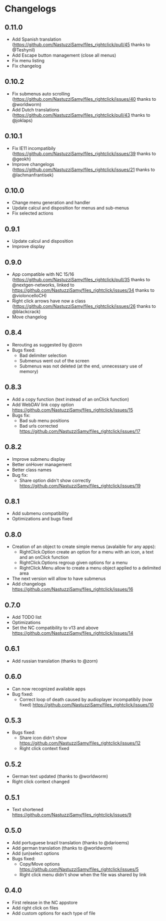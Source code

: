 # Changelogs
## 0.11.0
- Add Spanish translation (https://github.com/NastuzziSamy/files_rightclick/pull/45 thanks to @Teshynil)
- Add Escape button management (close all menus)
- Fix menu listing
- Fix changelog

## 0.10.2
- Fix submenus auto scrolling (https://github.com/NastuzziSamy/files_rightclick/issues/40 thanks to @worldworm)
- Add Dutch translations (https://github.com/NastuzziSamy/files_rightclick/pull/43 thanks to @joklaps)

## 0.10.1
- Fix IE11 incompatibily (https://github.com/NastuzziSamy/files_rightclick/issues/39 thanks to @geokh)
- Improve changelogs (https://github.com/NastuzziSamy/files_rightclick/issues/21 thanks to @lachmanfrantisek)

## 0.10.0
- Change menu generation and handler
- Update calcul and disposition for menus and sub-menus
- Fix selected actions

## 0.9.1
- Update calcul and disposition
- Improve display

## 0.9.0
- App compatible with NC 15/16 (https://github.com/NastuzziSamy/files_rightclick/pull/35 thanks to @nextgen-networks, linked to https://github.com/NastuzziSamy/files_rightclick/issues/34 thanks to @violoncelloCH)
- Right click arrows have now a class (https://github.com/NastuzziSamy/files_rightclick/issues/26 thanks to @blackcrack)
- Move changelog

## 0.8.4
- Rerouting as suggested by @zorn
- Bugs fixed:
    - Bad delimiter selection
    - Submenus went out of the screen
    - Submenus was not deleted (at the end, unnecessary use of memory)

## 0.8.3
- Add a copy function (text instead of an onClick function)
- Add WebDAV link copy option https://github.com/NastuzziSamy/files_rightclick/issues/15
- Bugs fix:
    - Bad sub menu positions
    - Bad urls corrected https://github.com/NastuzziSamy/files_rightclick/issues/17

## 0.8.2
- Improve submenu display
- Better onHover management
- Better class names
- Bug fix:
    - Share option didn't show correctly https://github.com/NastuzziSamy/files_rightclick/issues/19

## 0.8.1
- Add submenu compatibility
- Optimizations and bugs fixed

## 0.8.0
- Creation of an object to create simple menus (avalaible for any apps):
    - RightClick.Option create an option for a menu with an icon, a text and an onClick function
    - RightClick.Options regroup given options for a menu
    - RightClick.Menu allow to create a menu object applied to a delimited area
- The next version will allow to have submenus
- Add changelogs https://github.com/NastuzziSamy/files_rightclick/issues/16

## 0.7.0
- Add TODO list
- Optimizations
- Set the NC compatibility to v13 and above https://github.com/NastuzziSamy/files_rightclick/issues/14

## 0.6.1
- Add russian translation (thanks to @zorn)

## 0.6.0
- Can now recognized available apps
- Bug fixed:
    - Correct loop of death caused by audioplayer incompatibily (now fixed) https://github.com/NastuzziSamy/files_rightclick/issues/10

## 0.5.3
- Bugs fixed:
    - Share icon didn't show https://github.com/NastuzziSamy/files_rightclick/issues/12
    - Right click context fixed

## 0.5.2
- German text updated (thanks to @worldworm)
- Right click context changed

## 0.5.1
- Text shortened https://github.com/NastuzziSamy/files_rightclick/issues/9

## 0.5.0
- Add portuguese brazil translation (thanks to @darioems)
- Add german translation (thanks to @worldworm)
- Add (un)select options
- Bugs fixed:
    - Copy/Move options https://github.com/NastuzziSamy/files_rightclick/issues/5
    - Right click menu didn't show when the file was shared by link

## 0.4.0
- First release in the NC appstore
- Add right click on files
- Add custom options for each type of file
